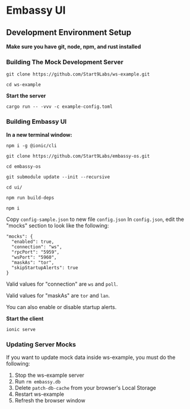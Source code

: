 # Embassy UI

## Development Environment Setup

**Make sure you have git, node, npm, and rust installed**

### Building The Mock Development Server

`git clone https://github.com/Start9Labs/ws-example.git`

`cd ws-example`

**Start the server**

`cargo run -- -vvv -c example-config.toml`

### Building Embassy UI

**In a new terminal window:**

`npm i -g @ionic/cli`

`git clone https://github.com/Start9Labs/embassy-os.git`

`cd embassy-os`

`git submodule update --init --recursive`

`cd ui/`

`npm run build-deps`

`npm i`

Copy `config-sample.json` to new file `config.json`
In `config.json`, edit the "mocks" section to look like the following:

```
"mocks": {
  "enabled": true,
  "connection": "ws",
  "rpcPort": "5959",
  "wsPort": "5960",
  "maskAs": "tor",
  "skipStartupAlerts": true
}
```

Valid values for "connection" are `ws` and `poll`.

Valid values for "maskAs" are `tor` and `lan`.

You can also enable or disable startup alerts.

**Start the client**

`ionic serve`

### Updating Server Mocks

If you want to update mock data inside ws-example, you must do the following:

1. Stop the ws-example server
1. Run `rm embassy.db`
1. Delete `patch-db-cache` from your browser's Local Storage
1. Restart ws-example
1. Refresh the browser window